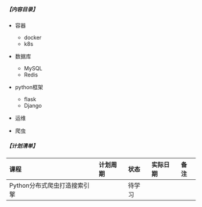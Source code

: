 ##### 【内容目录】
- 容器
  - docker
  - k8s

- 数据库
  - MySQL
  - Redis


- python框架
  - flask
  - Django


- 运维



- 爬虫



##### 【计划清单】

|课程 | 计划周期| 状态     |实际日期|备注|
| :--- | :---- | :------- |:----- |:----- |
| Python分布式爬虫打造搜索引擎 |   |  待学习    |      |
